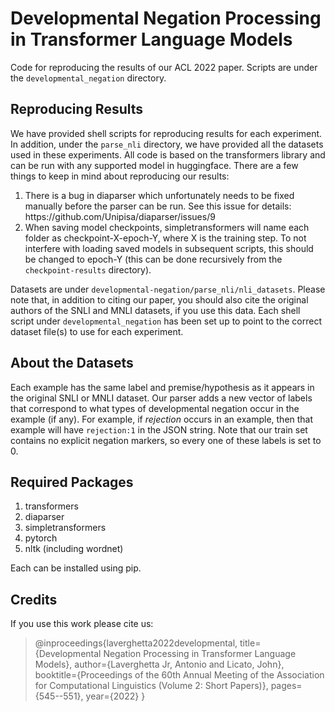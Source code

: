 # Developmental Negation Processing in Transformer Language Models
Code for reproducing the results of our ACL 2022 paper. Scripts are under the <code>developmental_negation</code> directory.

## Reproducing Results
We have provided shell scripts for reproducing results for each experiment. In addition, under the <code>parse_nli</code> directory, we have provided all the datasets used in these experiments. All code is based on the transformers library and can be run with any supported model in huggingface. There are a few things to keep in mind about reproducing our results:

<ol>
  <li>There is a bug in diaparser which unfortunately needs to be fixed manually before the parser can be run. See this issue for details: https://github.com/Unipisa/diaparser/issues/9</li>
  <li>When saving model checkpoints, simpletransformers will name each folder as checkpoint-X-epoch-Y, where X is the training step. To not interfere with loading saved models in subsequent scripts, this should be changed to epoch-Y (this can be done recursively from the <code>checkpoint-results</code> directory).</li>
</ol>

Datasets are under <code>developmental-negation/parse_nli/nli_datasets</code>. Please note that, in addition to citing our paper, you should also cite the original authors of the SNLI and MNLI datasets, if you use this data. Each shell script under <code>developmental_negation</code> has been set up to point to the correct dataset file(s) to use for each experiment.

## About the Datasets
Each example has the same label and premise/hypothesis as it appears in the original SNLI or MNLI dataset. Our parser adds a new vector of labels that correspond to what types of developmental negation occur in the example (if any). For example, if <i>rejection</i> occurs in an example, then that example will have <code>rejection:1</code> in the JSON string. Note that our train set contains no explicit negation markers, so every one of these labels is set to 0.


## Required Packages
1. transformers
2. diaparser
3. simpletransformers
4. pytorch
5. nltk (including wordnet)

Each can be installed using pip.

## Credits
If you use this work please cite us:

>@inproceedings{laverghetta2022developmental,
  title={Developmental Negation Processing in Transformer Language Models},
  author={Laverghetta Jr, Antonio and Licato, John},
  booktitle={Proceedings of the 60th Annual Meeting of the Association for Computational Linguistics (Volume 2: Short Papers)},
  pages={545--551},
  year={2022}
}
